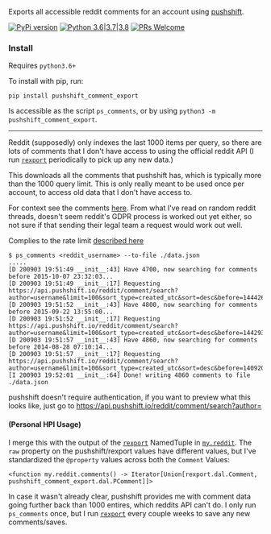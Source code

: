 Exports all accessible reddit comments for an account using [pushshift](https://pushshift.io/).

[![PyPi version](https://img.shields.io/pypi/v/pushshift_comment_export.svg)](https://pypi.python.org/pypi/pushshift_comment_export) [![Python 3.6|3.7|3.8](https://img.shields.io/pypi/pyversions/pushshift_comment_export.svg)](https://pypi.python.org/pypi/pushshift_comment_export) [![PRs Welcome](https://img.shields.io/badge/PRs-welcome-brightgreen.svg?style=flat-square)](http://makeapullrequest.com)

### Install

Requires `python3.6+`

To install with pip, run:

    pip install pushshift_comment_export

Is accessible as the script `ps_comments`, or by using `python3 -m pushshift_comment_export`.

---

Reddit (supposedly) only indexes the last 1000 items per query, so there are lots of comments that I don't have access to using the official reddit API (I run [`rexport`](https://github.com/karlicoss/rexport/) periodically to pick up any new data.)

This downloads all the comments that pushshift has, which is typically more than the 1000 query limit. This is only really meant to be used once per account, to access old data that I don't have access to.

For context see the comments [here](https://github.com/karlicoss/rexport/#api-limitations). From what I've read on random reddit threads, doesn't seem reddit's GDPR process is worked out yet either, so not sure if that sending their legal team a request would work out well.

Complies to the rate limit [described here](https://github.com/dmarx/psaw#features)

```
$ ps_comments <reddit_username> --to-file ./data.json
.....
[D 200903 19:51:49 __init__:43] Have 4700, now searching for comments before 2015-10-07 23:32:03...
[D 200903 19:51:49 __init__:17] Requesting https://api.pushshift.io/reddit/comment/search?author=username&limit=100&sort_type=created_utc&sort=desc&before=1444260723...
[D 200903 19:51:52 __init__:43] Have 4800, now searching for comments before 2015-09-22 13:55:00...
[D 200903 19:51:52 __init__:17] Requesting https://api.pushshift.io/reddit/comment/search?author=username&limit=100&sort_type=created_utc&sort=desc&before=1442930100...
[D 200903 19:51:57 __init__:43] Have 4860, now searching for comments before 2014-08-28 07:10:14...
[D 200903 19:51:57 __init__:17] Requesting https://api.pushshift.io/reddit/comment/search?author=username&limit=100&sort_type=created_utc&sort=desc&before=1409209814...
[I 200903 19:52:01 __init__:64] Done! writing 4860 comments to file ./data.json
```

pushshift doesn't require authentication, if you want to preview what this looks like, just go to <https://api.pushshift.io/reddit/comment/search?author=>

#### (Personal HPI Usage)

I merge this with the output of the [`rexport`](https://github.com/karlicoss/rexport/blob/master/dal.py) NamedTuple in [`my.reddit`](https://github.com/seanbreckenridge/HPI/commit/88d10ee41a027baa1146b7b6bd92a867f348abbe). The `raw` property on the pushshift/rexport values have different values, but I've standardized the `@property` values across both the `Comment` Values:

```
<function my.reddit.comments() -> Iterator[Union[rexport.dal.Comment, pushshift_comment_export.dal.PComment]]>
```

In case it wasn't already clear, pushshift provides me with comment data going further back than 1000 entires, which reddits API can't do. I only run `ps_comments` once, but I run [`rexport`](https://github.com/karlicoss/rexport) every couple weeks to save any new comments/saves.

